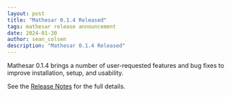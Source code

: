 ```yaml
---
layout: post
title: "Mathesar 0.1.4 Released"
tags: mathesar release announcement
date: 2024-01-30
author: sean_colsen
description: "Mathesar 0.1.4 Released"
---
```


Mathesar 0.1.4 brings a number of user-requested features and bug fixes to improve installation, setup, and usability.

See the [Release Notes](https://docs.mathesar.org/releases/0.1.4/) for the full details.

